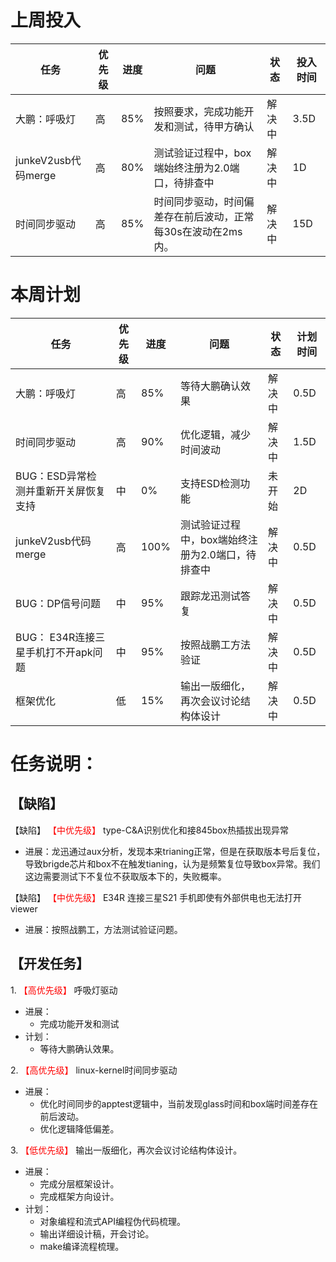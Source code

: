 # 上周投入
| 任务             | 优先级 | 进度 | 问题                                                       | 状态    | 投入时间 |
| ---------------- | ------ | ---- | ---------------------------------------------------------- | ------- | -------- |
| 大鹏：呼吸灯     | 高     | 85%  |按照要求，完成功能开发和测试，待甲方确认 | 解决中  | 3.5D       |
| junkeV2usb代码merge   | 高     | 80% | 测试验证过程中，box端始终注册为2.0端口，待排查中                        | 解决中    | 1D       |
| 时间同步驱动  | 高     |85% | 时间同步驱动，时间偏差存在前后波动，正常每30s在波动在2ms内。                                   |  解决中  | 15D       |

# 本周计划
| 任务| 优先级 | 进度 | 问题| 状态   | 计划时间 |
| ----------------------------------- | ------ | ---- | ------------------------------------ | ------ | -------- |
| 大鹏：呼吸灯                        | 高     | 85%  | 等待大鹏确认效果       | 解决中 | 0.5D       |
| 时间同步驱动                        | 高     | 90%  | 优化逻辑，减少时间波动     | 解决中 | 1.5D     |
| BUG：ESD异常检测并重新开关屏恢复支持                     | 中     | 0%  | 支持ESD检测功能                     | 未开始 | 2D  
| junkeV2usb代码merge   | 高     | 100% | 测试验证过程中，box端始终注册为2.0端口，待排查中                        | 解决中    | 0.5D       | 
| BUG：DP信号问题                     | 中     | 95%  | 跟踪龙迅测试答复                     | 解决中 | 0.5D     |
| BUG： E34R连接三星手机打不开apk问题 | 中     | 95%  | 按照战鹏工方法验证                   | 解决中 | 0.5D     |
| 框架优化                            | 低     | 15%  | 输出一版细化，再次会议讨论结构体设计 | 解决中 | 0.5D     |


# 任务说明：
## 【缺陷】
【缺陷】<font color='red'> 【中优先级】  </font>type-C&A识别优化和接845box热插拔出现异常
- 进展：龙迅通过aux分析，发现本来trianing正常，但是在获取版本号后复位，导致brigde芯片和box不在触发tianing，认为是频繁复位导致box异常。我们这边需要测试下不复位不获取版本下的，失败概率。


  
【缺陷】<font color='red'> 【中优先级】  </font>E34R 连接三星S21 手机即使有外部供电也无法打开viewer  
- 进展：按照战鹏工，方法测试验证问题。


 ## 【开发任务】 
  1.<font color='red'> 【高优先级】  </font>呼吸灯驱动
 - 进展：
    - 完成功能开发和测试
- 计划：
  - 等待大鹏确认效果。

 
 2.<font color='red'> 【高优先级】  </font>linux-kernel时间同步驱动
 - 进展：
   - 优化时间同步的apptest逻辑中，当前发现glass时间和box端时间差存在前后波动。
   - 优化逻辑降低偏差。


3.<font color='red'> 【低优先级】  </font> 输出一版细化，再次会议讨论结构体设计。
 - 进展：
   - 完成分层框架设计。
   - 完成框架方向设计。
- 计划：
  - 对象编程和流式API编程伪代码梳理。
  - 输出详细设计稿，开会讨论。
  - make编译流程梳理。
